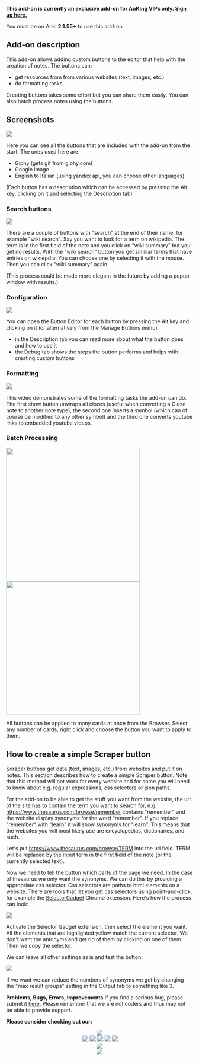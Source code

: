 <b>This add-on is currently an exclusive add-on for AnKing VIPs only. <a href="www.theanking.com/vip">Sign up here.</a></b>

You must be on Anki **2.1.55+** to use this add-on

## Add-on description

This add-on allows adding custom buttons to the editor that help with the creation of notes.
The buttons can:

- get resources from from various websites (text, images, etc.)
- do formatting tasks

Creating buttons takes some effort but you can share them easily. You can also batch process notes using the buttons.

## Screenshots

<img src="screenshots/cat.gif">

Here you can see all the buttons that are included with the add-on from the start.
The ones used here are:
- Giphy (gets gif from giphy.com)
- Google image
- English to Italian (using yandex api, you can choose other languages)

(Each button has a description which can be accessed by pressing the Alt key, clicking on it and selecting the Description tab)

### Search buttons
<img src="screenshots/anki_search.gif">

There are a couple of buttons with "search" at the end of their name, for example "wiki search". Say you want to look for a term on wikipedia. The term is in the first field of the note and you click on "wiki summary" but you get no results. With the "wiki search" button you get similiar terms that have entries on wikiepdia. You can choose one by selecting it with the mouse. Then you can click "wiki summary" again.

(This process could be made more elegant in the future by adding a popup window with results.)

### Configuration

<img src="screenshots/config.gif">

You can open the Button Editor for each button by pressing the Alt key and clicking on it (or alternatively from the Manage Buttons menu).
- in the Description tab you can read more about what the button does and how
  to use it
- the Debug tab shows the steps the button performs and helps with creating
  custom buttons

### Formatting
<img src="screenshots/formatting.gif">

This video demonstrates some of the formatting tasks the add-on can do. The first show button unwraps all clozes (useful when converting a Cloze note to another note type), the second one inserts a symbol (which can of course be modified to any other symbol) and the third one converts youtube links to embedded youtube videos.

### Batch Processing

<p float="left">
  <img src="screenshots/batch_process1.png" width=360>
  <img src="screenshots/batch_process2.png" width=360>
</p>

All buttons can be applied to many cards at once from the Browser. Select any number of cards, right click and choose the button you want to apply to them.

## How to create a simple Scraper button

Scraper buttons get data (text, images, etc.) from websites and put it on notes. This section describes how to create a simple Scraper button. Note that this method will not work for every website and for some you will need to know about e.g. regular expressions, css selectors or json paths.

For the add-on to be able to get the stuff you want from the website, the url of the site has to contain the term you want to search for, e.g.
https://www.thesaurus.com/browse/remember
contains "remember" and the website display synonyms for the word "remember".
If you replace "remember" with "learn" it will show synonyms for "learn".
This means that the websites you will most likely use are encyclopedias, dictionaries, and such.

Let's put https://www.thesaurus.com/browse/TERM into the url field.
TERM will be replaced by the input term in the first field of the note (or the currently selected text).

Now we need to tell the button which parts of the page we need. In the case of thesaurus we only want the synonyms.
We can do this by providing a appropriate css selector.
Css selectors are paths to html elements on a website. There are tools that let you get css selectors using point-and-click, for example the [SelectorGadget](https://chrome.google.com/webstore/detail/selectorgadget/mhjhnkcfbdhnjickkkdbjoemdmbfginb) Chrome extension.
Here's how the process can look:

<img src="screenshots/selector.gif">

Activate the Selector Gadget extension, then select the element you want. All the elements that are highlighted yellow match the current selector. We don't want the antonyms and get rid of them by clicking on one of them. Then we copy the selector.

We can leave all other settings as is and test the button.

<img src="screenshots/thesaurus.gif">

If we want we can reduce the numbers of synonyms we get by changing the "max result groups" setting in the Output tab to something like 3.

<b>Problems, Bugs, Errors, Improvements</b>
If you find a serious bug, please submit it [here](https://github.com/AnKing-VIP/Editor-ProToolBox-Public/issues). Please remember that we are not coders and thus may not be able to provide support.


<b>Please consider checking out our:</b>

<center><div style="vertical-align:middle;"><a href="https://www.theanking.com"><img src="https://raw.githubusercontent.com/AnKingMed/My-images/master/AnKing/TheAnKing-New.png?raw=true"></a></div></center>

<center>&nbsp;<a href="https://www.facebook.com/ankingmed"><img src="https://raw.githubusercontent.com/AnKingMed/My-images/master/Social/FB.png?raw=true"></a>
<a href="https://www.instagram.com/ankingmed"><img src="https://raw.githubusercontent.com/AnKingMed/My-images/master/Social/Instagram.png?raw=true"></a>
<a href="https://www.youtube.com/theanking"><img src="https://raw.githubusercontent.com/AnKingMed/My-images/master/Social/YT.png?raw=true"></a>
<a href="https://www.tiktok.com/@ankingmed"><img src="https://raw.githubusercontent.com/AnKingMed/My-images/master/Social/TikTok.png?raw=true"></a>
<a href="https://www.twitter.com/ankingmed"><img src="https://raw.githubusercontent.com/AnKingMed/My-images/master/Social/Twitter.png?raw=true"></a></center>

<div><center><a href="https://www.theanking.com/vip"><img src="https://raw.githubusercontent.com/AnKingMed/My-images/master/AnKing/Patreon.jpg?raw=true"></a></center></div>



<div><center><a href="https://courses.theanking.com"><img src="https://raw.githubusercontent.com/AnKingMed/My-images/master/AnKing/MasteryCourse.png?raw=true"></a></center></div>
